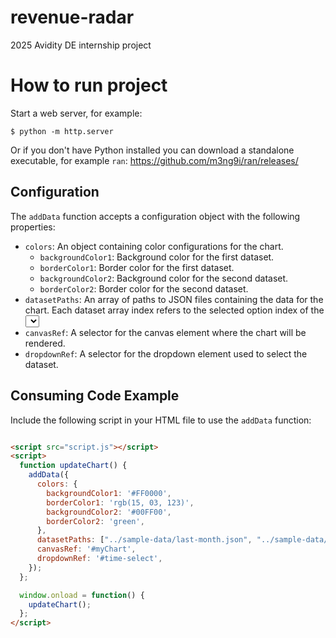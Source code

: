 # revenue-radar
2025 Avidity DE internship project

# How to run project

Start a web server, for example:

```
$ python -m http.server
```

Or if you don't have Python installed you can download a standalone executable, for example `ran`: https://github.com/m3ng9i/ran/releases/

## Configuration

The `addData` function accepts a configuration object with the following properties:

- `colors`: An object containing color configurations for the chart.
  - `backgroundColor1`: Background color for the first dataset.
  - `borderColor1`: Border color for the first dataset.
  - `backgroundColor2`: Background color for the second dataset.
  - `borderColor2`: Border color for the second dataset.
- `datasetPaths`: An array of paths to JSON files containing the data for the chart. Each dataset array index refers to the selected option index of the <select> tag. Chart will adapt automatically to the quantity of dataset elements in the selected path.
- `canvasRef`: A selector for the canvas element where the chart will be rendered.
- `dropdownRef`: A selector for the dropdown element used to select the dataset.


## Consuming Code Example

Include the following script in your HTML file to use the `addData` function:

```html

<script src="script.js"></script>
<script>
  function updateChart() {
    addData({
      colors: {
        backgroundColor1: '#FF0000',
        borderColor1: 'rgb(15, 03, 123)',
        backgroundColor2: '#00FF00',
        borderColor2: 'green',
      },
      datasetPaths: ["../sample-data/last-month.json", "../sample-data/last-30-days.json", "../sample-data/last-90-days.json", "../sample-data/last-6-months.json", "../sample-data/last-year.json"], 
      canvasRef: '#myChart',
      dropdownRef: '#time-select',
    });
  };

  window.onload = function() {
    updateChart();
  };
</script>

```
